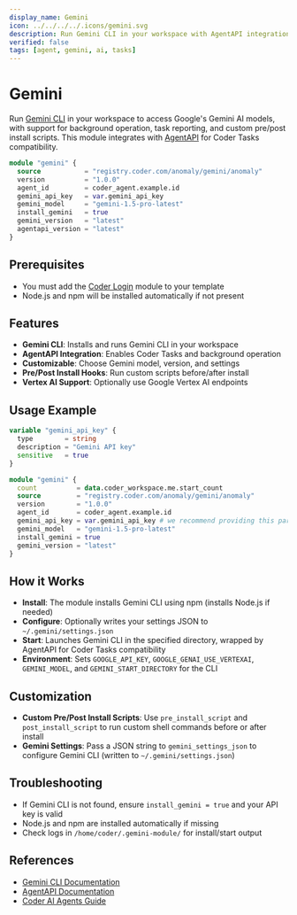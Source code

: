 ```yaml
---
display_name: Gemini
icon: ../../../../.icons/gemini.svg
description: Run Gemini CLI in your workspace with AgentAPI integration
verified: false
tags: [agent, gemini, ai, tasks]
---
```


# Gemini

Run [Gemini CLI](https://ai.google.dev/gemini-api/docs/cli) in your workspace to access Google's Gemini AI models, with support for background operation, task reporting, and custom pre/post install scripts. This module integrates with [AgentAPI](https://github.com/coder/agentapi) for Coder Tasks compatibility.

```tf
module "gemini" {
  source           = "registry.coder.com/anomaly/gemini/anomaly"
  version          = "1.0.0"
  agent_id         = coder_agent.example.id
  gemini_api_key   = var.gemini_api_key
  gemini_model     = "gemini-1.5-pro-latest"
  install_gemini   = true
  gemini_version   = "latest"
  agentapi_version = "latest"
}
```

## Prerequisites

- You must add the [Coder Login](https://registry.coder.com/modules/coder-login/coder) module to your template
- Node.js and npm will be installed automatically if not present

## Features

- **Gemini CLI**: Installs and runs Gemini CLI in your workspace
- **AgentAPI Integration**: Enables Coder Tasks and background operation
- **Customizable**: Choose Gemini model, version, and settings
- **Pre/Post Install Hooks**: Run custom scripts before/after install
- **Vertex AI Support**: Optionally use Google Vertex AI endpoints

## Usage Example

```tf
variable "gemini_api_key" {
  type        = string
  description = "Gemini API key"
  sensitive   = true
}

module "gemini" {
  count          = data.coder_workspace.me.start_count
  source         = "registry.coder.com/anomaly/gemini/anomaly"
  version        = "1.0.0"
  agent_id       = coder_agent.example.id
  gemini_api_key = var.gemini_api_key # we recommend providing this parameter inorder to have a smoother experience (i.e. no google sign-in)
  gemini_model   = "gemini-1.5-pro-latest"
  install_gemini = true
  gemini_version = "latest"
}
```

## How it Works

- **Install**: The module installs Gemini CLI using npm (installs Node.js if needed)
- **Configure**: Optionally writes your settings JSON to `~/.gemini/settings.json`
- **Start**: Launches Gemini CLI in the specified directory, wrapped by AgentAPI for Coder Tasks compatibility
- **Environment**: Sets `GOOGLE_API_KEY`, `GOOGLE_GENAI_USE_VERTEXAI`, `GEMINI_MODEL`, and `GEMINI_START_DIRECTORY` for the CLI

## Customization

- **Custom Pre/Post Install Scripts**: Use `pre_install_script` and `post_install_script` to run custom shell commands before or after install
- **Gemini Settings**: Pass a JSON string to `gemini_settings_json` to configure Gemini CLI (written to `~/.gemini/settings.json`)

## Troubleshooting

- If Gemini CLI is not found, ensure `install_gemini = true` and your API key is valid
- Node.js and npm are installed automatically if missing
- Check logs in `/home/coder/.gemini-module/` for install/start output

## References

- [Gemini CLI Documentation](https://ai.google.dev/gemini-api/docs/cli)
- [AgentAPI Documentation](https://github.com/coder/agentapi)
- [Coder AI Agents Guide](https://coder.com/docs/tutorials/ai-agents)
